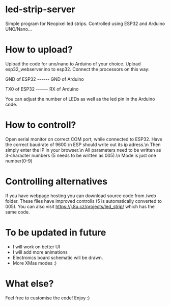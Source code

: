 # led-strip-server
Simple program for Neopixel led strips. Controlled using ESP32 and Arduino UNO/Nano...

# How to upload?
Upload the code for uno/nano to Arduino of your choice.
Upload esp32_webserver.ino to esp32.
Connect the processors on this way:

GND of ESP32 ------ GND of Arduino

TX0 of ESP32 ------ RX of Arduino

You can adjust the number of LEDs as well as the led pin in the Arduino code.

# How to controll?
Open serial monitor on correct COM port, while connected to ESP32. Have the correct baudrate of 9600.\n
ESP should write out its ip adress.\n
Then simply enter the IP in your browser.\n
All parameters need to be written as 3-character numbers (5 needs to be written as 005).\n
Mode is just one number(0-9)

# Controlling alternatives
If you have webpage hosting you can download source code from /web folder.
These files have improved controlls (5 is automatically converted to 005).
You can also visit https://j.8u.cz/projects/led_strip/ which has the same code.

# To be updated in future
- I will work on better UI
- I will add more animations
- Electronics board schematic will be drawn.
- More XMas modes :)

# What else?
Feel free to customise the code!
Enjoy :)
